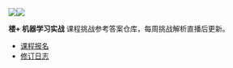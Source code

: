 [![](https://img.shields.io/badge/楼+-机器学习实战-red.svg?longCache=true&style=popout-square)![](https://img.shields.io/badge/-第四期-green.svg?longCache=true&style=popout-square)](https://www.shiyanlou.com/louplus/ml)

**楼+ 机器学习实战** 课程挑战参考答案仓库，每周挑战解析直播后更新。

- [课程报名](https://www.shiyanlou.com/louplus/ml)
- [修订日志](https://github.com/shiyanlou/louplus-ml/wiki/CHANGELOG)
